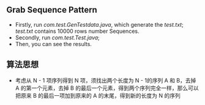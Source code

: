 ## Grab Sequence Pattern 
  * Firstly, run _com.test.GenTestdata.java_, which generate the _test.txt_; _test.txt_ contains 10000 rows number Sequences.     
  * Secondly, run _com.test.Test.java_;
  * Then, you can see the results. 
## 算法思想
* 考虑从 N - 1 项序列得到 N 项，须找出两个长度为 N - 1的序列 A 和 B，去掉 A 的第一个元素，去掉 B 的最后一个元素，得到两个序列完全一样，那么可以把原来 B 的最后一项加到原来的 A 的末尾，得到新的长度为 N 的序列  

